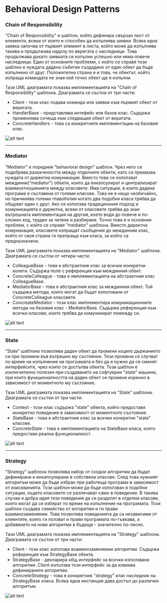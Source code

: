 # Behavioral Design Patterns

### Chain of Responsibility

"Chain of Responsibility" е шаблон, който дефинира свързан лист от елементи, всеки от които е способен да изпълнява заявки. Всяка една заявка започва от първият елемент в листа, който може да изпълнява такива и продължава надолу по веригата с наследници. Това продължава докато заявката се изпълни успешно или няма повече наследници. 
Един от основните проблеми, с който се справя този шаблон е нуждата дадено събитие създадено от един обект да бъде изпълнено от друг. Положителна страна е и това, че обектът, който изпраща командата не знае кой точно обект ще я изпълни.

Тази UML диаграмата показва имплементацията на "Chain of Responsibility" шаблона. Диаграмата се състои от три части:

* Client - този клас подава команди или заявки към първият обект от веригата.
* HandlerBase - представлява интефейс или базов клас. Съдържа променлива сочеща към следващия обект от веригата.
* ConcreteHandlers - това са конкретните имплементации на базовия клас.

![alt text](http://www.codeproject.com/KB/architecture/455228/chain_of_responsibility.jpg)

---
### Mediator

"Mediator" е поредния "behavioral design" шаблон. Чрез него се подобрява разкачеността между отделните обекти, като се премахва нуждата от директна комуникация. Вместо това се използват междинни("mediator") обекти, които да енкапсулират и централизират взаимоотношенията между класовете.
Има ситуации, в които дадена програма е съставена от големи класове. Това не е нещо необичайно, но причинява големи главоболия когато два подобни класа трябва да общуват един с друг. Ако се използва традиционния подход и комуникацията е директна, всеки от класовете трябва да знае вътрешната имплементация на другия, което води до повече и по-сложен код, труден за четене и разбиране.
Точно това е и основния проблем, с който се справя "mediator" шаблона. Вместо директна комуникация, класовете изпращат съобщения до междинния клас, който от своя страна ги препраща към класа, за който са предназначени.

Тази UML диаграмата показва имплементацията на "Mediator" шаблона. Диаграмата се състои от четири части:
* ColleagueBase - това е абстрактния клас за всички конкретни колеги. Съдържа поле с референция към междинния обект.
* ConcreteColleague - това е имплементацията на абстрактния клас ColleagueBase.
* MediatorBase - това е абстрактния клас за междинния обект. Той съдържа методи, които могат да бъдат използвани от ConcreteColleague класовете.
* ConcreateMediator - този клас имплементира комуникационните методи на базовия клас - MediatorBase. Съдържа референция към всички класове, които трябва да комуникират помежду си.

![alt text](http://www.codeproject.com/KB/architecture/455228/mediator.jpg)

---

### State

"State" шаблона позволява даден обект да промени изцяло държанието си при промени във вътрешно му състояние. Тези промени се случват по време на изпълнение на програмата и без да е нужно да се сменят интерфейсите, чрез които се достъпва обекта. Този шаблон е изключително полезен при създаването на софтуерни "state" машини, при които функционалността на даден обект се променя коренно в зависимост от моментното му състояние.

Тази UML диаграмата показва имплементацията на "State" шаблона. Диаграмата се състои от три части:
* Context - този клас съдържа "state" обекта, който предоставя конкретно поведение в зависимост от моментното състояние.
* StateBase - това е абстрактния клас за всички конкретни "state" класове.
* ConcreteState - това е имплементацията на StateBase класа, която предоставя реална функционалност.

![alt text](http://www.codeproject.com/KB/architecture/455228/state.jpg)

---

### Strategy

"Strategy" шаблона позволява набор от сходни алгоритми да бъдат дефинирани и енкапсулирани в собствени класове. След това нужният алгоритъм може да бъде избран при работеща програма в зависимост от изискванията.
Този шаблон може да бъде използван в подобни ситуации, където класовете се различават само в поведение. В такива случаи е добра идея тези поведения да се разделят в отделни класове, които могат да се избират по време на изпълнение на програмата. 
Този шаблон създава семейство от алгоритми и ги прави взаимнозаменяеми. Това позволява поведенията да са независими от клиентите, които ги ползват и прави програмата по-гъвкава, а добавянето на нови алгоритми в бъдеще - значително по-лесно.

Тази UML диаграмата показва имплементацията на "Strategy" шаблона. Диаграмата се състои от три части:

* Client - този клас използва взаимнозаменяеми алгоритми. Съдържа референция към StrategyBase обекта.
* StrategyBase - декларира общ интерфейс за всички използвани алгоритми. Client използва този интерфейс за да извиква дефинираните алгоритми.
* ConcreteStrategy - това е конкретния "strategy" клас наследник на StrategyBase класа. Всяка една инстанция дава достъп до различен алгоритъм.

![alt text](http://www.codeproject.com/KB/architecture/455228/strategy.jpg)